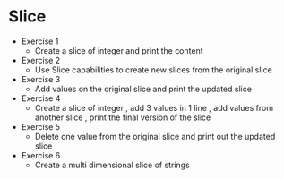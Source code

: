 # Slice
- Exercise 1
  - Create a slice of integer and print the content
- Exercise 2
  - Use Slice capabilities to create new slices from the original slice
- Exercise 3
  - Add values on the original slice and print the updated slice
- Exercise 4
  - Create a slice of integer , add 3 values in 1 line , add values from another slice , print the final version of the slice
- Exercise 5
  - Delete one value from the original slice and print out the updated slice
- Exercise 6
  - Create a multi dimensional slice of strings
